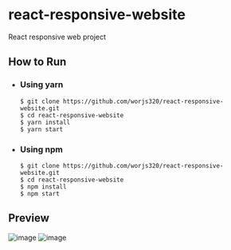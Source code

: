 # react-responsive-website
React responsive web project

## How to Run

- <h3>Using yarn</h3>

  ```
  $ git clone https://github.com/worjs320/react-responsive-website.git
  $ cd react-responsive-website
  $ yarn install
  $ yarn start
  ```

- <h3>Using npm</h3>

  ```
  $ git clone https://github.com/worjs320/react-responsive-website.git
  $ cd react-responsive-website
  $ npm install
  $ npm start
  ```

## Preview

![image](https://user-images.githubusercontent.com/32512236/122940593-91930100-d3af-11eb-9c6f-d05c5ba73a0c.PNG)
![image](https://user-images.githubusercontent.com/32512236/122940645-9ce62c80-d3af-11eb-9404-aab294bfc1c8.png)
